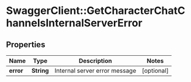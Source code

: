 # SwaggerClient::GetCharacterChatChannelsInternalServerError

## Properties
Name | Type | Description | Notes
------------ | ------------- | ------------- | -------------
**error** | **String** | Internal server error message | [optional] 


